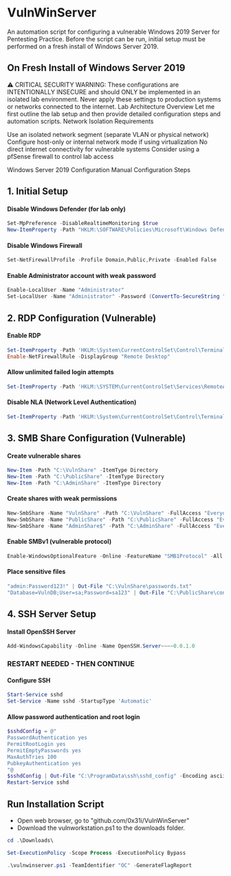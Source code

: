 # VulnWinServer
An automation script for configuring a vulnerable Windows 2019 Server for Pentesting Practice. Before the script can be run, initial setup must be performed on a fresh install of Windows Server 2019.

## On Fresh Install of Windows Server 2019

⚠️ CRITICAL SECURITY WARNING: These configurations are INTENTIONALLY INSECURE and should ONLY be implemented in an isolated lab environment. Never apply these settings to production systems or networks connected to the internet.
Lab Architecture Overview
Let me first outline the lab setup and then provide detailed configuration steps and automation scripts.
Network Isolation Requirements

Use an isolated network segment (separate VLAN or physical network)
Configure host-only or internal network mode if using virtualization
No direct internet connectivity for vulnerable systems
Consider using a pfSense firewall to control lab access

Windows Server 2019 Configuration
Manual Configuration Steps
## 1. Initial Setup
#### Disable Windows Defender (for lab only)
```powershell
Set-MpPreference -DisableRealtimeMonitoring $true
New-ItemProperty -Path "HKLM:\SOFTWARE\Policies\Microsoft\Windows Defender" -Name DisableAntiSpyware -Value 1 -PropertyType DWORD -Force
```

#### Disable Windows Firewall
```powershell
Set-NetFirewallProfile -Profile Domain,Public,Private -Enabled False
```

#### Enable Administrator account with weak password
```powershell
Enable-LocalUser -Name "Administrator"
Set-LocalUser -Name "Administrator" -Password (ConvertTo-SecureString "Password123!" -AsPlainText -Force)
```

## 2. RDP Configuration (Vulnerable)
#### Enable RDP
```powershell
Set-ItemProperty -Path 'HKLM:\System\CurrentControlSet\Control\Terminal Server' -name "fDenyTSConnections" -value 0
Enable-NetFirewallRule -DisplayGroup "Remote Desktop"
```

#### Allow unlimited failed login attempts
```powershell
Set-ItemProperty -Path 'HKLM:\SYSTEM\CurrentControlSet\Services\RemoteAccess\Parameters\AccountLockout' -Name "MaxDenials" -Value 0
```

#### Disable NLA (Network Level Authentication)
```powershell
Set-ItemProperty -Path 'HKLM:\System\CurrentControlSet\Control\Terminal Server\WinStations\RDP-Tcp' -name "UserAuthentication" -value 0
```

## 3. SMB Share Configuration (Vulnerable)
#### Create vulnerable shares
```powershell
New-Item -Path "C:\VulnShare" -ItemType Directory
New-Item -Path "C:\PublicShare" -ItemType Directory
New-Item -Path "C:\AdminShare" -ItemType Directory
```

#### Create shares with weak permissions
```powershell
New-SmbShare -Name "VulnShare" -Path "C:\VulnShare" -FullAccess "Everyone"
New-SmbShare -Name "PublicShare" -Path "C:\PublicShare" -FullAccess "Everyone"
New-SmbShare -Name "AdminShare$" -Path "C:\AdminShare" -FullAccess "Everyone"
```

#### Enable SMBv1 (vulnerable protocol)
```powershell
Enable-WindowsOptionalFeature -Online -FeatureName "SMB1Protocol" -All -NoRestart
```

#### Place sensitive files
```powershell
"admin:Password123!" | Out-File "C:\VulnShare\passwords.txt"
"Database=VulnDB;User=sa;Password=sa123" | Out-File "C:\PublicShare\config.ini"
```

## 4. SSH Server Setup
#### Install OpenSSH Server
```powershell
Add-WindowsCapability -Online -Name OpenSSH.Server~~~~0.0.1.0
```

### RESTART NEEDED - THEN CONTINUE

#### Configure SSH
```powershell
Start-Service sshd
Set-Service -Name sshd -StartupType 'Automatic'
```

#### Allow password authentication and root login
```powershell
$sshdConfig = @"
PasswordAuthentication yes
PermitRootLogin yes
PermitEmptyPasswords yes
MaxAuthTries 100
PubkeyAuthentication yes
"@
$sshdConfig | Out-File "C:\ProgramData\ssh\sshd_config" -Encoding ascii
Restart-Service sshd
```

## Run Installation Script
- Open web browser, go to "github.com/0x31i/VulnWinServer"
- Download the vulnworkstation.ps1 to the downloads folder.

```powershell
cd .\Downloads\
```
```powershell
Set-ExecutionPolicy -Scope Process -ExecutionPolicy Bypass
```
```powershell
.\vulnwinserver.ps1 -TeamIdentifier "OC" -GenerateFlagReport
```
